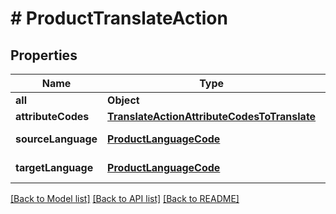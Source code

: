 # # ProductTranslateAction


## Properties 


Name | Type | Description | Notes
------------ | ------------- | ------------- | -------------
**all**| **Object** |   | [optional]
**attributeCodes**| [**TranslateActionAttributeCodesToTranslate**](TranslateActionAttributeCodesToTranslate.md) |   | [optional]
**sourceLanguage**| [**ProductLanguageCode**](ProductLanguageCode.md) |  for more information please, see Model/ProductLanguageCode.php  | [optional] [default to ProductLanguageCode.UNKNOWN]
**targetLanguage**| [**ProductLanguageCode**](ProductLanguageCode.md) |  for more information please, see Model/ProductLanguageCode.php  | [optional] [default to ProductLanguageCode.UNKNOWN]


[[Back to Model list]](../../README.md#models) [[Back to API list]](../../README.md#endpoints) [[Back to README]](../../README.md)

